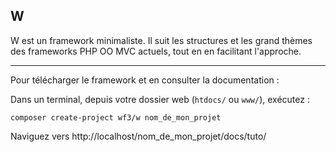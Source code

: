 ## W

W est un framework minimaliste. Il suit les structures et les grand thèmes des frameworks PHP OO MVC actuels, tout en en facilitant l'approche. 

---

Pour télécharger le framework et en consulter la documentation : 

Dans un terminal, depuis votre dossier web (`htdocs/` ou `www/`), exécutez : 

```
composer create-project wf3/w nom_de_mon_projet
```

Naviguez vers http://localhost/nom_de_mon_projet/docs/tuto/